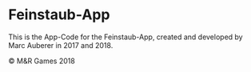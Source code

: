 # Feinstaub-App

This is the App-Code for the Feinstaub-App, created and developed by Marc Auberer in 2017 and 2018.

© M&R Games 2018
